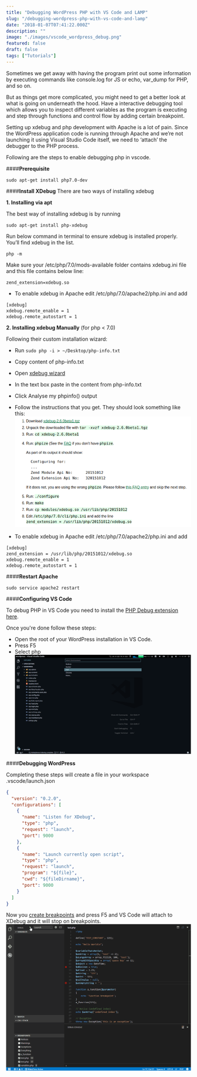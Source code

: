 ```yaml
---
title: "Debugging WordPress PHP with VS Code and LAMP"
slug: "/debugging-wordpress-php-with-vs-code-and-lamp"
date: "2018-01-07T07:41:22.000Z"
description: ""
image: "./images/vscode_wordpress_debug.png"
featured: false
draft: false
tags: ["Tutorials"]
---
```


Sometimes we get away with having the program print out some information by executing commands like console.log for JS or echo, var_dump for PHP, and so on.

But as things get more complicated, you might need to get a better look at what is going on underneath the hood. Have a interactive debugging tool which allows you to inspect different variables as the program is executing and step through functions and control flow by adding certain breakpoint.

Setting up xdebug and php development with Apache is a lot of pain. Since the WordPress application code is running through Apache and we’re not launching it using Visual Studio Code itself, we need to ‘attach’ the debugger to the PHP process.

Following are the steps to enable debugging php in vscode.

####**Prerequisite**

```shell
sudo apt-get install php7.0-dev
```

####**Install XDebug**
There are two ways of installing xdebug

**1. Installing via apt**

The best way of installing xdebug
is by running

```shell
sudo apt-get install php-xdebug
```

Run below command in terminal to ensure xdebug is installed properly. You’ll find xdebug in the list.

```shell
php -m
```

Make sure your /etc/php/7.0/mods-available folder contains xdebug.ini file and this file contains below line:

```shell
zend_extension=xdebug.so
```

- To enable xdebug in Apache edit /etc/php/7.0/apache2/php.ini and add

```shell
[xdebug]
xdebug.remote_enable = 1
xdebug.remote_autostart = 1
```

**2. Installing xdebug
Manually**
(for php < 7.0)

Following their custom installation wizard:

- Run `sudo php -i > ~/Desktop/php-info.txt`
- Copy content of php-info.txt
- Open [xdebug wizard](https://xdebug.org/wizard.php)
- In the text box paste in the content from php-info.txt
- Click Analyse my phpinfo() output
- Follow the instructions that you get. They should look something like this:
  ![xdebug-php-instruction](./images/xdebug_php_instruction.png)

- To enable xdebug in Apache edit /etc/php/7.0/apache2/php.ini and add

```shell
[xdebug]
zend_extension = /usr/lib/php/20151012/xdebug.so
xdebug.remote_enable = 1
xdebug.remote_autostart = 1
```

####**Restart Apache**

```shell
sudo service apache2 restart
```

####**Configuring VS Code**

To debug PHP in VS Code you need to install the [PHP Debug extension here](https://marketplace.visualstudio.com/items?itemName=felixfbecker.php-debug).

Once you're done follow these steps:

- Open the root of your WordPress installation in VS Code.
- Press F5
- Select php
  ![vscode-php-debug](./images/vscode_php_debug.png)

####**Debugging WordPress**

Completing these steps will create a file in your workspace .vscode/launch.json

```json
{
  "version": "0.2.0",
  "configurations": [
    {
      "name": "Listen for XDebug",
      "type": "php",
      "request": "launch",
      "port": 9000
    },
    {
      "name": "Launch currently open script",
      "type": "php",
      "request": "launch",
      "program": "${file}",
      "cwd": "${fileDirname}",
      "port": 9000
    }
  ]
}
```

Now you [create breakpoints](https://code.visualstudio.com/Docs/editor/debugging#_breakpoints) and press F5 and VS Code will attach to XDebug and it will stop on breakpoints.
![vscode-wordpress-debugging](./images/demo.gif)
